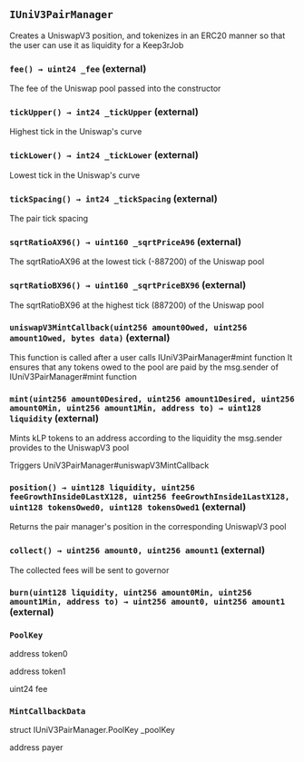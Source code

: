 ## `IUniV3PairManager`

Creates a UniswapV3 position, and tokenizes in an ERC20 manner
        so that the user can use it as liquidity for a Keep3rJob




### `fee() → uint24 _fee` (external)

The fee of the Uniswap pool passed into the constructor




### `tickUpper() → int24 _tickUpper` (external)

Highest tick in the Uniswap's curve




### `tickLower() → int24 _tickLower` (external)

Lowest tick in the Uniswap's curve




### `tickSpacing() → int24 _tickSpacing` (external)

The pair tick spacing




### `sqrtRatioAX96() → uint160 _sqrtPriceA96` (external)

The sqrtRatioAX96 at the lowest tick (-887200) of the Uniswap pool




### `sqrtRatioBX96() → uint160 _sqrtPriceBX96` (external)

The sqrtRatioBX96 at the highest tick (887200) of the Uniswap pool




### `uniswapV3MintCallback(uint256 amount0Owed, uint256 amount1Owed, bytes data)` (external)

This function is called after a user calls IUniV3PairManager#mint function
        It ensures that any tokens owed to the pool are paid by the msg.sender of IUniV3PairManager#mint function




### `mint(uint256 amount0Desired, uint256 amount1Desired, uint256 amount0Min, uint256 amount1Min, address to) → uint128 liquidity` (external)

Mints kLP tokens to an address according to the liquidity the msg.sender provides to the UniswapV3 pool


Triggers UniV3PairManager#uniswapV3MintCallback


### `position() → uint128 liquidity, uint256 feeGrowthInside0LastX128, uint256 feeGrowthInside1LastX128, uint128 tokensOwed0, uint128 tokensOwed1` (external)

Returns the pair manager's position in the corresponding UniswapV3 pool




### `collect() → uint256 amount0, uint256 amount1` (external)



The collected fees will be sent to governor


### `burn(uint128 liquidity, uint256 amount0Min, uint256 amount1Min, address to) → uint256 amount0, uint256 amount1` (external)







### `PoolKey`


address token0


address token1


uint24 fee


### `MintCallbackData`


struct IUniV3PairManager.PoolKey _poolKey


address payer



